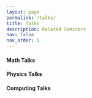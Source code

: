 ```yaml
---
layout: page
permalink: /talks/
title: Talks
description: Related Seminars
nav: false
nav_order: 5
---
```


#### Math Talks

#### Physics Talks

#### Computing Talks

